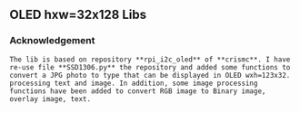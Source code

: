 ## OLED hxw=32x128 Libs
### Acknowledgement
    The lib is based on repository **rpi_i2c_oled** of **crismc**. I have re-use file **SSD1306.py** the repository and added some functions to convert a JPG photo to type that can be displayed in OLED wxh=123x32.  processing text and image. In addition, some image processing functions have been added to convert RGB image to Binary image, overlay image, text.